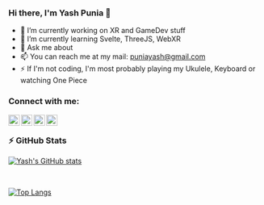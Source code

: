 ### Hi there, I'm Yash Punia 👋

- 🔭 I’m currently working on XR and GameDev stuff
- 🌱 I’m currently learning Svelte, ThreeJS, WebXR
- 💬 Ask me about 
- 📫 You can reach me at my mail: puniayash@gmail.com
- ⚡ If I'm not coding, I'm most probably playing my Ukulele, Keyboard or watching One Piece

### Connect with me:

[<img align="left" alt="yashpunia.netlify.app" width="22px" src="https://img.icons8.com/color/50/000000/geography--v3.png" />][website]
[<img align="left" alt="YouTube" width="22px" src="https://img.icons8.com/cotton/64/000000/youtube.png" />][youtube]
[<img align="left" alt="Twitter" width="22px" src="https://img.icons8.com/fluent/48/000000/twitter.png" />][twitter]
[<img align="left" alt="LinkedIn" width="22px" src="https://img.icons8.com/fluent/48/000000/linkedin.png" />][linkedin]

<br/>

### ⚡ GitHub Stats
  
[![Yash's GitHub stats](https://github-readme-stats.vercel.app/api?username=Yash-Punia&show_icons=true&theme=dark&hide_border=true)](https://github.com/anuraghazra/github-readme-stats)

<br/>

[![Top Langs](https://github-readme-stats.vercel.app/api/top-langs/?username=Yash-Punia&langs_count=8)](https://github.com/anuraghazra/github-readme-stats)

[website]: https://yashpunia.netlify.app
[youtube]: https://www.youtube.com/channel/UCuGrC3_lxFnPZKOT2O8txNg
[twitter]: https://twitter.com/zeldariomon
[linkedin]: https://www.linkedin.com/in/yash-punia/
